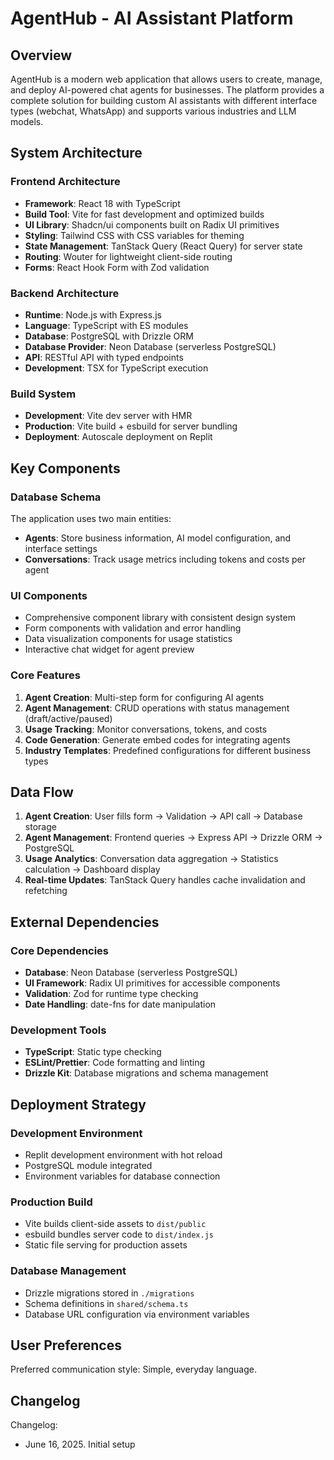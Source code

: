 # AgentHub - AI Assistant Platform

## Overview

AgentHub is a modern web application that allows users to create, manage, and deploy AI-powered chat agents for businesses. The platform provides a complete solution for building custom AI assistants with different interface types (webchat, WhatsApp) and supports various industries and LLM models.

## System Architecture

### Frontend Architecture
- **Framework**: React 18 with TypeScript
- **Build Tool**: Vite for fast development and optimized builds
- **UI Library**: Shadcn/ui components built on Radix UI primitives
- **Styling**: Tailwind CSS with CSS variables for theming
- **State Management**: TanStack Query (React Query) for server state
- **Routing**: Wouter for lightweight client-side routing
- **Forms**: React Hook Form with Zod validation

### Backend Architecture
- **Runtime**: Node.js with Express.js
- **Language**: TypeScript with ES modules
- **Database**: PostgreSQL with Drizzle ORM
- **Database Provider**: Neon Database (serverless PostgreSQL)
- **API**: RESTful API with typed endpoints
- **Development**: TSX for TypeScript execution

### Build System
- **Development**: Vite dev server with HMR
- **Production**: Vite build + esbuild for server bundling
- **Deployment**: Autoscale deployment on Replit

## Key Components

### Database Schema
The application uses two main entities:
- **Agents**: Store business information, AI model configuration, and interface settings
- **Conversations**: Track usage metrics including tokens and costs per agent

### UI Components
- Comprehensive component library with consistent design system
- Form components with validation and error handling
- Data visualization components for usage statistics
- Interactive chat widget for agent preview

### Core Features
1. **Agent Creation**: Multi-step form for configuring AI agents
2. **Agent Management**: CRUD operations with status management (draft/active/paused)
3. **Usage Tracking**: Monitor conversations, tokens, and costs
4. **Code Generation**: Generate embed codes for integrating agents
5. **Industry Templates**: Predefined configurations for different business types

## Data Flow

1. **Agent Creation**: User fills form → Validation → API call → Database storage
2. **Agent Management**: Frontend queries → Express API → Drizzle ORM → PostgreSQL
3. **Usage Analytics**: Conversation data aggregation → Statistics calculation → Dashboard display
4. **Real-time Updates**: TanStack Query handles cache invalidation and refetching

## External Dependencies

### Core Dependencies
- **Database**: Neon Database (serverless PostgreSQL)
- **UI Framework**: Radix UI primitives for accessible components
- **Validation**: Zod for runtime type checking
- **Date Handling**: date-fns for date manipulation

### Development Tools
- **TypeScript**: Static type checking
- **ESLint/Prettier**: Code formatting and linting
- **Drizzle Kit**: Database migrations and schema management

## Deployment Strategy

### Development Environment
- Replit development environment with hot reload
- PostgreSQL module integrated
- Environment variables for database connection

### Production Build
- Vite builds client-side assets to `dist/public`
- esbuild bundles server code to `dist/index.js`
- Static file serving for production assets

### Database Management
- Drizzle migrations stored in `./migrations`
- Schema definitions in `shared/schema.ts`
- Database URL configuration via environment variables

## User Preferences

Preferred communication style: Simple, everyday language.

## Changelog

Changelog:
- June 16, 2025. Initial setup